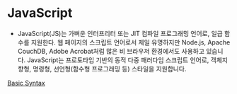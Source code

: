 # JavaScript

- JavaScript(JS)는 가벼운 인터프리터 또는 JIT 컴파일 프로그래밍 언어로, 일급 함수를 지원한다. 웹 페이지의 스크립트 언어로서 제일 유명하지만 Node.js, Apache CouchDB, Adobe Acrobat처럼 많은 비 브라우저 환경에서도 사용하고 있습니다. JavaScript는 프로토타입 기반의 동적 다중 패러다임 스크립트 언어로, 객체지향형, 명령형, 선언형(함수형 프로그래밍 등) 스타일을 지원합니다.

[Basic Syntax](https://github.com/lightixxx/TIL/tree/master/JavaScript/BasicSyntax)
